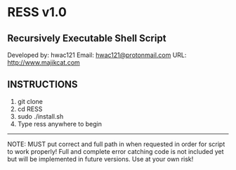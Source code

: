 # RESS v1.0
Recursively Executable Shell Script
---------------------------------------
Developed by: hwac121
Email: hwac121@protonmail.com
URL: http://www.majikcat.com

INSTRUCTIONS
---------------------------------------
1. git clone
2. cd RESS
3. sudo ./install.sh
4. Type ress anywhere to begin
---------------------------------------
NOTE: MUST put correct and full path in when requested in order for script to work properly! Full and 
complete error catching code is not included yet but will be implemented in future versions. 
Use at your own risk!
